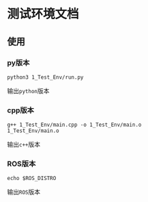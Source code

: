 # 测试环境文档

## 使用

### py版本
```shell
python3 1_Test_Env/run.py
```

输出`python`版本

### cpp版本

```shell
g++ 1_Test_Env/main.cpp -o 1_Test_Env/main.o
1_Test_Env/main.o
```

输出`c++`版本

### ROS版本

```shell
echo $ROS_DISTRO
```

输出`ROS`版本